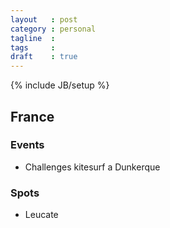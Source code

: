 ```yaml
---
layout   : post
category : personal
tagline  : 
tags     : 
draft    : true
---
```

{% include JB/setup %}

## France

### Events

- Challenges kitesurf a Dunkerque
 
### Spots

- Leucate
